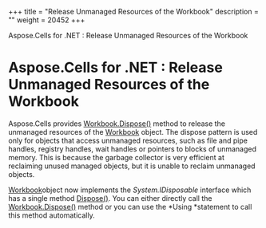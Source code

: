 +++
title = "Release Unmanaged Resources of the Workbook" 
description = "" 
weight = 20452 
+++

Aspose.Cells for .NET : Release Unmanaged Resources of the Workbook  

# Aspose.Cells for .NET : Release Unmanaged Resources of the Workbook


Aspose.Cells provides [Workbook.Dispose()](https://apireference.aspose.com/net/cells/aspose.cells/workbook/methods/dispose) method to release the unmanaged resources of the [Workbook](https://apireference.aspose.com/net/cells/aspose.cells/workbook) object. The dispose pattern is used only for objects that access unmanaged resources, such as file and pipe handles, registry handles, wait handles or pointers to blocks of unmanaged memory. This is because the garbage collector is very efficient at reclaiming unused managed objects, but it is unable to reclaim unmanaged objects.

[Workbook](https://apireference.aspose.com/net/cells/aspose.cells/workbook)object now implements the *System.IDisposable* interface which has a single method [Dispose()](https://apireference.aspose.com/net/cells/aspose.cells/workbook/methods/dispose). You can either directly call the [Workbook.Dispose()](https://apireference.aspose.com/net/cells/aspose.cells/workbook/methods/dispose) method or you can use the *Using *statement to call this method automatically.

